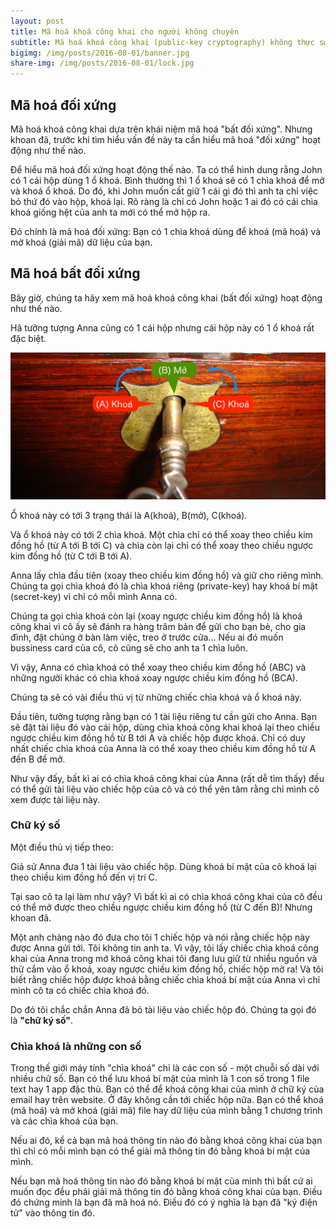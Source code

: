 ```yaml
---
layout: post
title: Mã hoá khoá công khai cho người không chuyên
subtitle: Mã hoá khoá công khai (public-key cryptography) không thực sự phức tạp như bạn tưởng tượng.
bigimg: /img/posts/2016-08-01/banner.jpg
share-img: /img/posts/2016-08-01/lock.jpg
---
```


## Mã hoá đối xứng

Mã hoá khoá công khai dựa trên khái niệm mã hoá "bất đối xứng". Nhưng khoan đã, trước khi tìm hiểu vấn đề này ta cần hiểu mã hoá "đối xứng" hoạt động như thế nào.

Để hiểu mã hoá đối xứng hoạt động thế nào. Ta có thể hình dung rằng John có 1 cái hộp dùng 1 ổ khoá. Bình thường thì 1 ổ khoá sẽ có 1 chìa khoá để mở và khoá ổ khoá. Do đó, khi John muốn cất giữ 1 cái gì đó thì anh ta chỉ việc bỏ thứ đó vào hộp, khoá lại. Rõ ràng là chỉ có John hoặc 1 ai đó có cái chìa khoá giống hệt của anh ta mới có thể mở hộp ra.

Đó chính là mã hoá đối xứng: Bạn có 1 chìa khoá dùng để khoá (mã hoá) và mở khoá (giải mã) dữ liệu của bạn.

## Mã hoá bất đối xứng

Bây giờ, chúng ta hãy xem mã hoá khoá công khai (bất đối xứng) hoạt động như thế nào.

Hã tưởng tượng Anna cũng có 1 cái hộp nhưng cái hộp này có 1 ổ khoá rất đặc biệt.

![Mã khoá khoá công khai](/img/posts/2016-08-01/lock.jpg)

Ổ khoá này có tới 3 trạng thái là A(khoá), B(mở), C(khoá).

Và ổ khoá này có tới 2 chìa khoá. Một chìa chỉ có thể xoay theo chiều kim đồng hồ (từ A tới B tới C) và chìa còn lại chỉ có thể xoay theo chiều ngược kim đồng hồ (từ C tới B tới A).

Anna lấy chìa đầu tiên (xoay theo chiều kim đồng hồ) và giữ cho riêng mình. Chúng ta gọi chìa khoá đó là chìa khoá riêng (private-key) hay khoá bí mật (secret-key) vì chỉ có mỗi mình Anna có.

Chúng ta gọi chìa khoá còn lại (xoay ngược chiều kim đồng hồ) là khoá công khai vì cô ấy sẽ đánh ra hàng trăm bản để gửi cho bạn bè, cho gia đình, đặt chúng ở bàn làm việc, treo ở trước cửa... Nếu ai đó muốn bussiness card của cô, cô cũng sẽ cho anh ta 1 chìa luôn.

Vì vậy, Anna có chìa khoá có thể xoay theo chiều kim đồng hồ (ABC) và những người khác có chìa khoá xoay ngược chiều kim đồng hồ (BCA).

Chúng ta sẽ có vài điều thú vị từ những chiếc chìa khoá và ổ khoá này.

Đầu tiên, tưởng tượng rằng bạn có 1 tài liệu riêng tư cần gửi cho Anna. Bạn sẽ đặt tài liệu đó vào cái hộp, dùng chìa khoá công khai khoá lại theo chiều ngược chiều kim đồng hồ từ B tới A và chiếc hộp được khoá. Chỉ có duy nhất chiếc chìa khoá của Anna là có thể xoay theo chiều kim đồng hồ từ A đến B để mở.

Như vậy đấy, bất kì ai có chìa khoá công khai của Anna (rất dễ tìm thấy) đều có thể gửi tài liệu vào chiếc hộp của cô và có thể yên tâm rằng chỉ mình cô xem được tài liệu này.

### Chữ ký số

Một điều thú vị tiếp theo:

Giả sử Anna đưa 1 tài liệu vào chiếc hộp. Dùng khoá bí mật của cô khoá lại theo chiều kim đồng hồ đến vị trí C.

Tại sao cô ta lại làm như vậy? Vì bất kì ai có chìa khoá công khai của cô đều có thể mở được theo chiều ngược chiều kim đồng hồ (từ C đến B)! Nhưng khoan đã.

Một anh chàng nào đó đưa cho tôi 1 chiếc hộp và nói rằng chiếc hộp này được Anna gửi tới. Tôi không tin anh ta. Vì vậy, tôi lấy chiếc chìa khoá công khai của Anna trong mớ khoá công khai tôi đang lưu giữ từ nhiều nguồn và thử cắm vào ổ khoá, xoay ngược chiều kim đồng hồ, chiếc hộp mở ra! Và tôi biết rằng chiếc hộp được khoá bằng chiếc chìa khoá bí mật của Anna vì chỉ mình cô ta có chiếc chìa khoá đó.

Do đó tôi chắc chắn Anna đã bỏ tài liệu vào chiếc hộp đó. Chúng ta gọi đó là **"chữ ký số"**.


### Chìa khoá là những con số

Trong thế giới máy tính "chìa khoá" chỉ là các con số - một chuỗi số dài với nhiều chữ số. Bạn có thể lưu khoá bí mật của mình là 1 con số trong 1 file text hay 1 app đặc thù. Bạn có thể để khoá công khai của mình ở chữ ký của email hay trên website. Ở đây không cần tới chiếc hộp nữa. Bạn có thể khoá (mã hoá) và mở khoá (giải mã) file hay dữ liệu của mình bằng 1 chương trình và các chìa khoá của bạn.

Nếu ai đó, kể cả bạn mã hoá thông tin nào đó bằng khoá công khai của bạn thì chỉ có mỗi mình bạn có thể giải mã thông tin đó bằng khoá bí mật của mình.

Nếu bạn mã hoá thông tin nào đó bằng khoá bí mật của mình thì bất cứ ai muốn đọc đều phải giải mã thông tin đó bằng khoá công khai của bạn. Điều đó chứng minh là bạn đã mã hoá nó. Điều đó có ý nghĩa là bạn đã "ký điện tử" vào thông tin đó.
